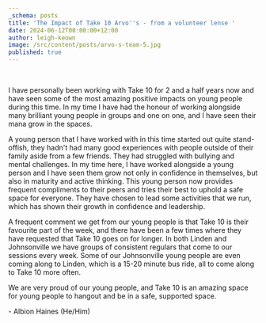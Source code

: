 ```yaml
---
_schema: posts
title: 'The Impact of Take 10 Arvo''s - from a volunteer lense '
date: 2024-06-12T00:00:00+12:00
author: leigh-keown
image: /src/content/posts/arvo-s-team-5.jpg
published: true
---
```

&nbsp;

I have personally been working with Take 10 for 2 and a half years now and have seen some of the most amazing positive impacts on young people during this time. In my time I have had the honour of working alongside many brilliant young people in groups and one on one, and I have seen their mana grow in the spaces.

A young person that I have worked with in this time started out quite stand-offish, they hadn't had many good experiences with people outside of their family aside from a few friends. They had struggled with bullying and mental challenges. In my time here, I have worked alongside a young person and I have seen them grow not only in confidence in themselves, but also in maturity and active thinking. This young person now provides frequent compliments to their peers and tries their best to uphold a safe space for everyone. They have chosen to lead some activities that we run, which has shown their growth in confidence and leadership.

A frequent comment we get from our young people is that Take 10 is their favourite part of the week, and there have been a few times where they have requested that Take 10 goes on for longer. In both Linden and Johnsonville we have groups of consistent regulars that come to our sessions every week. Some of our Johnsonville young people are even coming along to Linden, which is a 15-20 minute bus ride, all to come along to Take 10 more often.

We are very proud of our young people, and Take 10 is an amazing space for young people to hangout and be in a safe, supported space.

\- Albion Haines (He/Him)